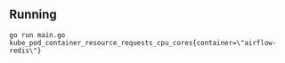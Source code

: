 ## Running

```
go run main.go kube_pod_container_resource_requests_cpu_cores{container=\"airflow-redis\"}
```